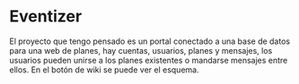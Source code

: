 # Eventizer
El proyecto que tengo pensado es un portal conectado a una base de datos para una web de planes, hay cuentas, usuarios, planes y mensajes, los usuarios pueden unirse a los planes existentes o mandarse mensajes entre ellos.
En el botón de wiki se puede ver el esquema.
